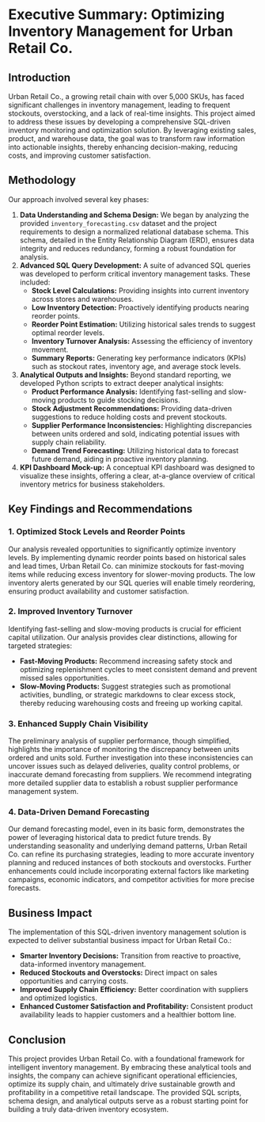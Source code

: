 # Executive Summary: Optimizing Inventory Management for Urban Retail Co.

## Introduction
Urban Retail Co., a growing retail chain with over 5,000 SKUs, has faced significant challenges in inventory management, leading to frequent stockouts, overstocking, and a lack of real-time insights. This project aimed to address these issues by developing a comprehensive SQL-driven inventory monitoring and optimization solution. By leveraging existing sales, product, and warehouse data, the goal was to transform raw information into actionable insights, thereby enhancing decision-making, reducing costs, and improving customer satisfaction.

## Methodology
Our approach involved several key phases:
1.  **Data Understanding and Schema Design:** We began by analyzing the provided `inventory_forecasting.csv` dataset and the project requirements to design a normalized relational database schema. This schema, detailed in the Entity Relationship Diagram (ERD), ensures data integrity and reduces redundancy, forming a robust foundation for analysis.
2.  **Advanced SQL Query Development:** A suite of advanced SQL queries was developed to perform critical inventory management tasks. These included:
    *   **Stock Level Calculations:** Providing insights into current inventory across stores and warehouses.
    *   **Low Inventory Detection:** Proactively identifying products nearing reorder points.
    *   **Reorder Point Estimation:** Utilizing historical sales trends to suggest optimal reorder levels.
    *   **Inventory Turnover Analysis:** Assessing the efficiency of inventory movement.
    *   **Summary Reports:** Generating key performance indicators (KPIs) such as stockout rates, inventory age, and average stock levels.
3.  **Analytical Outputs and Insights:** Beyond standard reporting, we developed Python scripts to extract deeper analytical insights:
    *   **Product Performance Analysis:** Identifying fast-selling and slow-moving products to guide stocking decisions.
    *   **Stock Adjustment Recommendations:** Providing data-driven suggestions to reduce holding costs and prevent stockouts.
    *   **Supplier Performance Inconsistencies:** Highlighting discrepancies between units ordered and sold, indicating potential issues with supply chain reliability.
    *   **Demand Trend Forecasting:** Utilizing historical data to forecast future demand, aiding in proactive inventory planning.
4.  **KPI Dashboard Mock-up:** A conceptual KPI dashboard was designed to visualize these insights, offering a clear, at-a-glance overview of critical inventory metrics for business stakeholders.

## Key Findings and Recommendations

### 1. Optimized Stock Levels and Reorder Points
Our analysis revealed opportunities to significantly optimize inventory levels. By implementing dynamic reorder points based on historical sales and lead times, Urban Retail Co. can minimize stockouts for fast-moving items while reducing excess inventory for slower-moving products. The low inventory alerts generated by our SQL queries will enable timely reordering, ensuring product availability and customer satisfaction.

### 2. Improved Inventory Turnover
Identifying fast-selling and slow-moving products is crucial for efficient capital utilization. Our analysis provides clear distinctions, allowing for targeted strategies:
*   **Fast-Moving Products:** Recommend increasing safety stock and optimizing replenishment cycles to meet consistent demand and prevent missed sales opportunities.
*   **Slow-Moving Products:** Suggest strategies such as promotional activities, bundling, or strategic markdowns to clear excess stock, thereby reducing warehousing costs and freeing up working capital.

### 3. Enhanced Supply Chain Visibility
The preliminary analysis of supplier performance, though simplified, highlights the importance of monitoring the discrepancy between units ordered and units sold. Further investigation into these inconsistencies can uncover issues such as delayed deliveries, quality control problems, or inaccurate demand forecasting from suppliers. We recommend integrating more detailed supplier data to establish a robust supplier performance management system.

### 4. Data-Driven Demand Forecasting
Our demand forecasting model, even in its basic form, demonstrates the power of leveraging historical data to predict future trends. By understanding seasonality and underlying demand patterns, Urban Retail Co. can refine its purchasing strategies, leading to more accurate inventory planning and reduced instances of both stockouts and overstocks. Further enhancements could include incorporating external factors like marketing campaigns, economic indicators, and competitor activities for more precise forecasts.

## Business Impact
The implementation of this SQL-driven inventory management solution is expected to deliver substantial business impact for Urban Retail Co.:
*   **Smarter Inventory Decisions:** Transition from reactive to proactive, data-informed inventory management.
*   **Reduced Stockouts and Overstocks:** Direct impact on sales opportunities and carrying costs.
*   **Improved Supply Chain Efficiency:** Better coordination with suppliers and optimized logistics.
*   **Enhanced Customer Satisfaction and Profitability:** Consistent product availability leads to happier customers and a healthier bottom line.

## Conclusion
This project provides Urban Retail Co. with a foundational framework for intelligent inventory management. By embracing these analytical tools and insights, the company can achieve significant operational efficiencies, optimize its supply chain, and ultimately drive sustainable growth and profitability in a competitive retail landscape. The provided SQL scripts, schema design, and analytical outputs serve as a robust starting point for building a truly data-driven inventory ecosystem.

